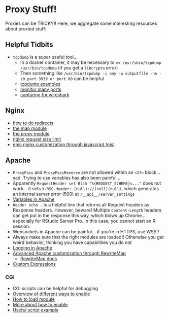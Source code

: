 # Proxy Stuff!

Proxies can be TRICKY!! Here, we aggregate some interesting resources about proxied stuff:

## Helpful Tidbits

- `tcpdump` is a super useful tool...
    - In a docker container, it may be necessary to `mv /usr/sbin/tcpdump /usr/bin/tcpdump` (if you get a `libcrypto` error)
    - Then something like `/usr/bin/tcpdump -i any -w outputfile -nn -s0 port 3939 or port 80` can be helpful
    - [tcpdump examples](https://hackertarget.com/tcpdump-examples/)
    - [monitor many ports](https://stackoverflow.com/questions/2187932/monitoring-multiple-ports-in-tcpdump)
    - [capturing for wireshark](https://www.wireshark.org/docs/wsug_html_chunked/AppToolstcpdump.html)

## Nginx

- [how to do redirects](https://www.digitalocean.com/community/tutorials/how-to-create-temporary-and-permanent-redirects-with-nginx)
- [the map module](http://nginx.org/en/docs/http/ngx_http_map_module.html)
- [the proxy module](http://nginx.org/en/docs/http/ngx_http_proxy_module.html#proxy_redirect)
- [nginx request size limit](https://serverfault.com/questions/814767/413-request-entity-too-large-in-nginx-with-client-max-body-size-set)
- [epic nginx customization through javascript (njs)](https://nginx.org/en/docs/njs/reference.html)

## Apache

- `ProxyPass` and `ProxyPassReverse` are not allowed within an `<If>` block...
  sad. Trying to use variables has also been painful...
- Apparently `RequestHeader set Blah "%{REQUEST_SCHEME}s..."` does not work...
  it sets `X-RSC-Header: (null)://(null)(null)`, which generates an internal
  server error (500) at `/__api__/server_settings`
- [Variables in Apache](https://httpd.apache.org/docs/2.4/expr.html)
- `Header echo .` is a helpful line that returns all Request headers as
  Response headers. However, beware! Multiple `Content-Length` headers can get
put in the response this way, which blows up Chrome... especially for RStudio
Server Pro. In this case, you cannot start an R session.
- Websockets in Apache can be painful... if you're in HTTPS, use WSS!!
- Always make sure that the right modules are loaded!! Otherwise you get weird
  behavior, thinking you have capabilities you do not
- [Logging in Apache](https://www.loggly.com/ultimate-guide/apache-logging-basics/)
- [Advanced Apache customization through RewriteMap](https://stackoverflow.com/questions/21032461/how-to-base64-encode-apache-header)
    - [RewriteMap docs](https://httpd.apache.org/docs/2.4/rewrite/rewritemap.html)
- [Custom Expressions](https://httpd.apache.org/docs/trunk/expr.html)

### CGI

- CGI scripts can be helpful for debugging
- [Overview of different ways to enable](https://mediatemple.net/community/products/dv/204643090/running-scripts-outside-of-the-cgi-bin)
- [How to load module](https://tecadmin.net/enable-or-disable-cgi-in-apache24/)
- [More about how to enable](https://www.techrepublic.com/blog/diy-it-guy/diy-enable-cgi-on-your-apache-server/)
- [Useful script example](https://www.askapache.com/shellscript/apache-printenv-improvement/)

